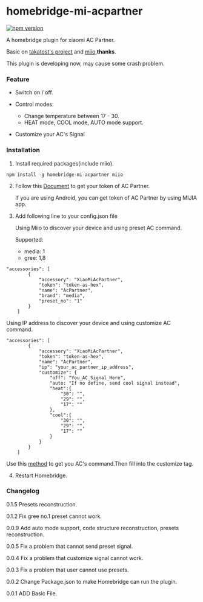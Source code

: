 # homebridge-mi-acpartner
[![npm version](https://badge.fury.io/js/homebridge-mi-acpartner.svg)](https://badge.fury.io/js/homebridge-mi-acpartner)

A homebridge plugin for xiaomi AC Partner.

Basic on [takatost's project](https://github.com/takatost/homebridge-mi-ac-partner) and [miio](https://github.com/aholstenson/miio),**thanks**.

This plugin is developing now, may cause some crash problem. 

### Feature

* Switch on / off.

* Control modes:

  - Change temperature between 17 - 30.
  - HEAT mode, COOL mode, AUTO mode support.

* Customize your AC's Signal

### Installation

1. Install required packages(include miio).

```
npm install -g homebridge-mi-acpartner miio
```

2. Follow this [Document](https://github.com/aholstenson/miio/blob/master/docs/management.md#getting-the-token-of-a-device) to get your token of AC Partner.

   If you are using Android, you can get token of AC Partner by using MIJIA app.

3. Add following line to your config.json file

   Using Miio to discover your device and using preset AC command.

   Supported:
   - media: 1 
   - gree: 1,8

```
"accessories": [
        {
            "accessory": "XiaoMiAcPartner",
            "token": "token-as-hex",
            "name": "AcPartner",
            "brand": "media",
            "preset_no": "1"
        }
    ]
```

Using IP address to discover your device and using customize AC command.

```
"accessories": [
        {
            "accessory": "XiaoMiAcPartner",
            "token": "token-as-hex",
            "name": "AcPartner",
            "ip": "your_ac_partner_ip_address",
            "customize": {
                "off": "You_AC_Signal_Here",
                "auto: "If no define, send cool signal instead",
                "heat":{
                    "30": "",
                    "29": "",
                    "17": ""
                },
                "cool":{
                    "30": "",
                    "29": "",
                    "17": ""
                }
            }
        }
    ]
```

Use this [method](https://github.com/aholstenson/miio/blob/master/docs/protocol.md#) to get you AC's command.Then fill into the customize tag.


4. Restart Homebridge.


### Changelog
  0.1.5
  Presets reconstruction. 
  
  0.1.2
  Fix gree no.1 preset cannot work.

  0.0.9
  Add auto mode support, code structure reconstruction, presets reconstruction.

  0.0.5
  Fix a problem that cannot send preset signal.

  0.0.4
  Fix a problem that customize signal cannot work.

  0.0.3
  Fix a problem that user cannot use presets.

  0.0.2
  Change Package.json to make Homebridge can run the plugin.

  0.0.1
  ADD Basic File.
